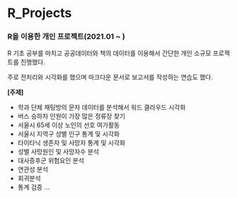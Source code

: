 # R_Projects
### R을 이용한 개인 프로젝트(2021.01 ~ )

R 기초 공부를 마치고 공공데이터와 책의 데이터를 이용해서 간단한 개인 소규모 프로젝트를 진행했다.

주로 전처리와 시각화를 했으며 마크다운 문서로 보고서를 작성하는 연습도 했다.

**[주제]**
- 학과 단체 채팅방의 문자 데이터를 분석해서 워드 클라우드 시각화
- 버스 승하차 인원이 가장 많은 정류장 찾기
- 서울시 65세 이상 노인의 선호 여가활동
- 서울시 지역구 성별 인구 통계 및 시각화
- 타이타닉 생존자 및 사망자 통계 및 시각화
- 성별 사망원인 및 사망자수 분석
- 대사증후군 위험요인 분석
- 연관성 분석
- 회귀분석
- 통계 검증
...
